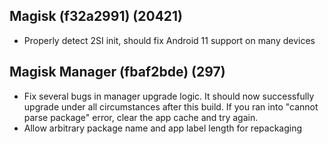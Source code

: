 ## Magisk (f32a2991) (20421)
- Properly detect 2SI init, should fix Android 11 support on many devices

## Magisk Manager (fbaf2bde) (297)
- Fix several bugs in manager upgrade logic.
It should now successfully upgrade under all circumstances after this build.
If you ran into "cannot parse package" error, clear the app cache and try again.
- Allow arbitrary package name and app label length for repackaging

